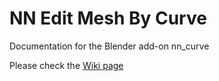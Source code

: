 # NN Edit Mesh By Curve
Documentation for the Blender add-on nn_curve

Please check the [Wiki page](https://github.com/ichiyonnana/NN_Edit_Mesh_By_Curve_Docs/wiki/NN_Edit_Mesh_By_Curve-for-Blender-(en))
